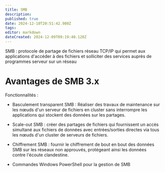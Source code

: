 ```yaml
---
title: SMB
description: 
published: true
date: 2024-12-10T20:51:42.980Z
tags: 
editor: markdown
dateCreated: 2024-12-09T09:19:40.120Z
---
```


SMB : protocole de partage de fichiers réseau TCP/IP qui permet aux applications d'accéder à des fichiers et solliciter des services auprès de programmes serveur sur un réseau

# Avantages de SMB 3.x

Fonctionnalités : 

- Basculement transparent SMB : Réaliser des travaux de maintenance sur les nœuds d'un serveur de fichiers en cluster sans interrompre les applications qui stockent des données sur les partages.

- Scale-out SMB : créer des partages de fichiers qui fournissent un accès simultané aux fichiers de données avec entrées/sorties directes via tous les nœuds d'un cluster de serveurs de fichiers.

- Chiffrement SMB : fournir le 	chiffrement de bout en bout des données SMB sur les réseaux non approuvés, protégeant ainsi les données contre l'écoute clandestine.

- Commandes Windows PowerShell pour la gestion de SMB

